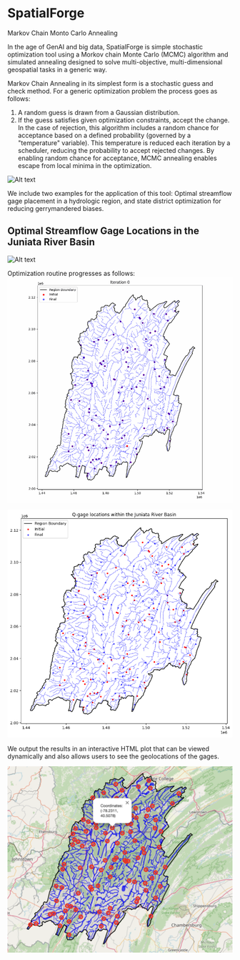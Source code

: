 # SpatialForge
Markov Chain Monto Carlo Annealing 

In the age of GenAI and big data, SpatialForge is simple stochastic optimization tool  using a Morkov chain Monte Carlo (MCMC) algorithm and simulated annealing designed to solve multi-objective, multi-dimensional geospatial tasks in a generic way.

Markov Chain Annealing in its simplest form is a stochastic guess and check method. For a generic optimization problem the process goes as follows:
1. A random guess is drawn from a Gaussian distribution.
2. If the guess satisfies given optimization constraints, accept the change. In the case of rejection, this algorithm includes a random chance for acceptance based on a defined probability (governed by a "temperature" variable). This temperature is reduced each iteration by a scheduler, reducing the probability to accept rejected changes. By enabling random chance for acceptance, MCMC annealing enables escape from local minima in the optimization.

![Alt text](Figs/mcmc_animation.gif)

We include two examples for the application of this tool: Optimal streamflow gage placement in a hydrologic region, and state district optimization for reducing gerrymandered biases.



## Optimal Streamflow Gage Locations in the Juniata River Basin

![Alt text](Figs/mean_discharge_animation_50fps_plasma.gif)

Optimization routine progresses as follows:
![Alt text](Figs/gage_simulation.gif)


![Alt text](Figs/jrb_before_after.png)

We output the results in an interactive HTML plot that can be viewed dynamically and also allows users to see the geolocations of the gages.

![Alt text](Figs/jrb_predictions.png)
